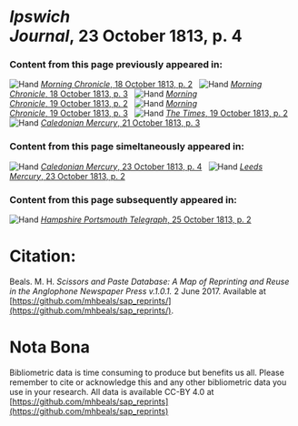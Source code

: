 # *Ipswich Journal*, 23 October 1813, p. 4  
  
### Content from this page previously appeared in:  
![Hand](http://scissorsandpaste.net/wp-content/uploads/2017/06/smallhandpointer.png) [*Morning Chronicle*, 18 October 1813, p. 2](https://mhbeals.github.io/sap_html/Morning-Chronicle/Morning-Chronicle-18-October-1813-p-2)  
![Hand](http://scissorsandpaste.net/wp-content/uploads/2017/06/smallhandpointer.png) [*Morning Chronicle*, 18 October 1813, p. 3](https://mhbeals.github.io/sap_html/Morning-Chronicle/Morning-Chronicle-18-October-1813-p-3)  
![Hand](http://scissorsandpaste.net/wp-content/uploads/2017/06/smallhandpointer.png) [*Morning Chronicle*, 19 October 1813, p. 2](https://mhbeals.github.io/sap_html/Morning-Chronicle/Morning-Chronicle-19-October-1813-p-2)  
![Hand](http://scissorsandpaste.net/wp-content/uploads/2017/06/smallhandpointer.png) [*Morning Chronicle*, 19 October 1813, p. 3](https://mhbeals.github.io/sap_html/Morning-Chronicle/Morning-Chronicle-19-October-1813-p-3)  
![Hand](http://scissorsandpaste.net/wp-content/uploads/2017/06/smallhandpointer.png) [*The Times*, 19 October 1813, p. 2](https://mhbeals.github.io/sap_html/The-Times/The-Times-19-October-1813-p-2)  
![Hand](http://scissorsandpaste.net/wp-content/uploads/2017/06/smallhandpointer.png) [*Caledonian Mercury*, 21 October 1813, p. 3](https://mhbeals.github.io/sap_html/Caledonian-Mercury/Caledonian-Mercury-21-October-1813-p-3)  
  
### Content from this page simeltaneously appeared in:  
![Hand](http://scissorsandpaste.net/wp-content/uploads/2017/06/smallhandpointer.png) [*Caledonian Mercury*, 23 October 1813, p. 4](https://mhbeals.github.io/sap_html/Caledonian-Mercury/Caledonian-Mercury-23-October-1813-p-4)  
![Hand](http://scissorsandpaste.net/wp-content/uploads/2017/06/smallhandpointer.png) [*Leeds Mercury*, 23 October 1813, p. 2](https://mhbeals.github.io/sap_html/Leeds-Mercury/Leeds-Mercury-23-October-1813-p-2)  
  
### Content from this page subsequently appeared in:  
![Hand](http://scissorsandpaste.net/wp-content/uploads/2017/06/smallhandpointer.png) [*Hampshire Portsmouth Telegraph*, 25 October 1813, p. 2](https://mhbeals.github.io/sap_html/Hampshire-Portsmouth-Telegraph/Hampshire-Portsmouth-Telegraph-25-October-1813-p-2)  


# Citation: 

Beals. M. H. *Scissors and Paste Database: A Map of Reprinting and Reuse in the Anglophone Newspaper Press v.1.0.1.* 2 June 2017. Available at [https://github.com/mhbeals/sap_reprints/](https://github.com/mhbeals/sap_reprints/). 

# Nota Bona

Bibliometric data is time consuming to produce but benefits us all. Please remember to cite or acknowledge this and any other bibliometric data you use in your research. All data is available CC-BY 4.0 at [https://github.com/mhbeals/sap_reprints](https://github.com/mhbeals/sap_reprints)